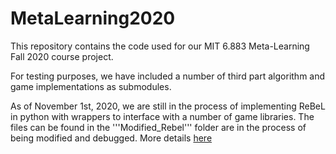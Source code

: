 # MetaLearning2020 

This repository contains the code used for our MIT 6.883 Meta-Learning Fall 2020 course project.


For testing purposes, we have included a number of third part algorithm and game implementations as submodules.

As of November 1st, 2020, we are still in the process of implementing ReBeL in python with wrappers to interface with a number of game libraries. The files can be found in the '''Modified_Rebel'''  folder are in the process of being modified and debugged. More details [here](https://github.com/damienwmartin/MetaLearning2020/tree/main/Rebel#python-rebel-implementation)
